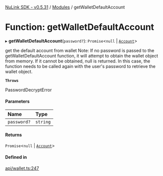 [NuLink SDK - v0.5.31](../README.md) / [Modules](../modules.md) / getWalletDefaultAccount

# Function: getWalletDefaultAccount

▸ **getWalletDefaultAccount**(`password?`): `Promise`<``null`` \| [`Account`](../classes/Account.md)\>

get the default account from wallet
 Note: If no password is passed to the getWalletDefaultAccount function, it will attempt to obtain the wallet object from memory.
 If it cannot be obtained, null is returned. In this case, the function needs to be called again with the user's password to retrieve the wallet object.

**`Throws`**

PasswordDecryptError

#### Parameters

| Name | Type |
| :------ | :------ |
| `password?` | `string` |

#### Returns

`Promise`<``null`` \| [`Account`](../classes/Account.md)\>

#### Defined in

[api/wallet.ts:247](https://github.com/NuLink-network/nulink-sdk/blob/b71aeb1/src/api/wallet.ts#L247)
